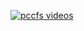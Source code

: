[![pccfs videos](https://github.com/chunribu/manim-video/assets/57521167/2fe6be0c-0b94-40c0-8161-03dc32dc98cb)](https://www.youtube.com/@pccfs)
